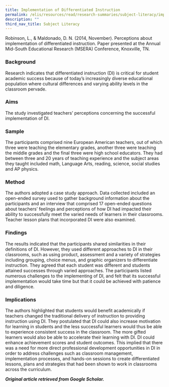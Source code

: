 ```yaml
---
title: Implementation of Differentiated Instruction
permalink: /elis/resources/read/research-summaries/subject-literacy/implementation-differentiated-instruction/
description: ""
third_nav_title: Subject Literacy
---
```

Robinson, L., & Maldonado, D. N. (2014, November). Perceptions about implementation of differentiated instruction. Paper presented at the Annual Mid-South Educational Research (MSERA) Conference, Knoxville, TN.

### Background

Research indicates that differentiated instruction (DI) is critical for student academic success because of today’s increasingly diverse educational population where cultural differences and varying ability levels in the classroom pervade.

### Aims

The study investigated teachers’ perceptions concerning the successful implementation of DI.

### Sample

The participants comprised nine European American teachers, out of which three were teaching the elementary grades, another three were teaching the middle grades and the final three were high school educators. They had between three and 20 years of teaching experience and the subject areas they taught included math, Language Arts, reading, science, social studies and AP physics.

### Method

The authors adopted a case study approach. Data collected included an open-ended survey used to gather background information about the participants and an interview that comprised 17 open-ended questions about teachers’ feelings and perceptions of how DI had impacted their ability to successfully meet the varied needs of learners in their classrooms. Teacher lesson plans that incorporated DI were also examined.

### Findings

The results indicated that the participants shared similarities in their definitions of DI. However, they used different approaches to DI in their classrooms, such as using product, assessment and a variety of strategies including grouping, choice menus, and graphic organizers to differentiate instruction. They agreed that each student was different and students attained successes through varied approaches. The participants listed numerous challenges to the implementing of DI, and felt that its successful implementation would take time but that it could be achieved with patience and diligence.

### Implications

The authors highlighted that students would benefit academically if teachers changed the traditional delivery of instruction to providing instruction using DI. They postulated that DI could also increase motivation for learning in students and the less successful learners would thus be able to experience consistent success in the classroom. The more gifted learners would also be able to accelerate their learning with DI. DI could enhance achievement scores and student outcomes. This implied that there was a need for more direct professional development opportunities in DI in order to address challenges such as classroom management, implementation processes, and hands-on sessions to create differentiated lessons, plans and strategies that had been shown to work in classrooms across the curriculum.

_**Original article retrieved from Google Scholar.**_  

